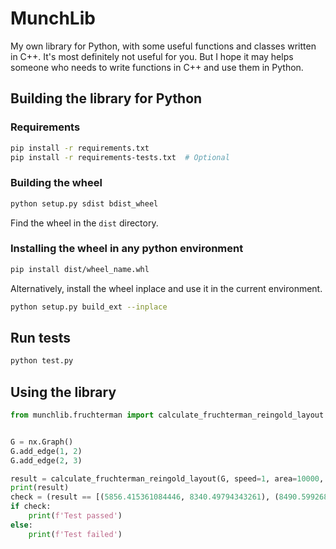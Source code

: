 # MunchLib

My own library for Python, with some useful functions and classes written in C++. It's most definitely not useful for
you. But I hope it may helps someone who needs to write functions in C++ and use them in Python.

## Building the library for Python

### Requirements
```bash
pip install -r requirements.txt
pip install -r requirements-tests.txt  # Optional
```

### Building the wheel
```bash
python setup.py sdist bdist_wheel
```

Find the wheel in the `dist` directory.

### Installing the wheel in any python environment
```bash
pip install dist/wheel_name.whl
```

Alternatively, install the wheel inplace and use it in the current environment.

```bash
python setup.py build_ext --inplace    
```

## Run tests

```bash
python test.py
```

## Using the library

```python
from munchlib.fruchterman import calculate_fruchterman_reingold_layout


G = nx.Graph()
G.add_edge(1, 2)
G.add_edge(2, 3)

result = calculate_fruchterman_reingold_layout(G, speed=1, area=10000, gravity=10, iter=100)
print(result)
check = (result == [(5856.415361084446, 8340.49794343261), (8490.599268826549, 8384.600107049415), (6129.310269828168, 3778.0931618983454)])
if check:
    print(f'Test passed')
else:
    print(f'Test failed')
```
